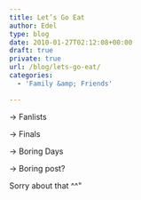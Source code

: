 ```yaml
---
title: Let’s Go Eat
author: Edel
type: blog
date: 2010-01-27T02:12:08+00:00
draft: true
private: true
url: /blog/lets-go-eat/
categories:
  - 'Family &amp; Friends'

---
```

-> Fanlists
  
-> Finals
  
-> Boring Days
  
-> Boring post?

Sorry about that ^^"


